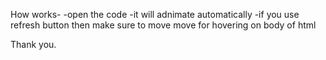 How works-
    -open the code 
    -it will adnimate automatically 
    -if you use refresh button then make sure to move move for hovering on body of html
    
Thank you.
